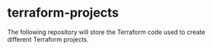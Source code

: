 # terraform-projects
The following repository will store the Terraform code used to create different Terraform projects. 
